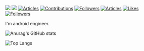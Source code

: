 [![](https://img.shields.io/static/v1?label=LAPRAS&message=経歴等&color=blue)](https://lapras.com/public/N954N7T)
[![](https://img.shields.io/static/v1?label=BLOG&message=KALEIDOT.NET&color=red)](https://kaleidot.net)
[![Articles](https://badgen.org/img/qiita/kaleidot725/articles?style=plastic)](https://qiita.com/kaleidot725)
[![Contributions](https://badgen.org/img/qiita/kaleidot725/contributions?style=plastic)](https://qiita.com/kaleidot725)
[![Followers](https://badgen.org/img/qiita/kaleidot725/followers?style=plastic)](https://qiita.com/kaleidot725)
[![Articles](https://badgen.org/img/zenn/kaleidot725/articles?style=plastic)](https://zenn.dev/kaleidot725)
[![Likes](https://badgen.org/img/zenn/kaleidot725/likes?style=plastic)](https://zenn.dev/kaleidot725)
[![Followers](https://badgen.org/img/zenn/kaleidot725/followers?style=plastic)](https://zenn.dev/kaleidot725)

I'm android engineer.

![Anurag's GitHub stats](https://github-readme-stats.vercel.app/api?username=kaleidot725&show_icons=true&theme=default)

![Top Langs](https://github-readme-stats.vercel.app/api/top-langs/?username=kaleidot725&&layout=compact)
